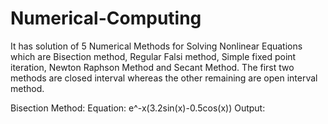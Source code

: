 # Numerical-Computing
It has solution of 5 Numerical Methods for Solving Nonlinear Equations which are Bisection method, Regular Falsi method, Simple fixed point iteration, Newton Raphson Method and Secant Method. The first two methods are closed interval whereas the other remaining are open interval method. 

Bisection Method: 
Equation: e^-x(3.2sin(x)-0.5cos(x))
Output: 
